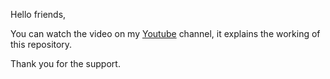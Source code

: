 Hello friends,

You can watch the video on my [Youtube](https://youtu.be/apd6j31wLEw) channel, it explains the working of this repository.

Thank you for the support.